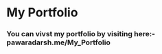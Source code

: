 <h1>My Portfolio</h1>
<h3>You can vivst my portfolio by visiting here:- pawaradarsh.me/My_Portfolio</h3>
